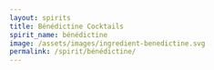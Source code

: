 ```yaml
---
layout: spirits
title: Bénédictine Cocktails
spirit_name: bénédictine
image: /assets/images/ingredient-benedictine.svg
permalink: /spirit/bénédictine/
---
```


